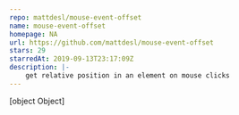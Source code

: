 ```yaml
---
repo: mattdesl/mouse-event-offset
name: mouse-event-offset
homepage: NA
url: https://github.com/mattdesl/mouse-event-offset
stars: 29
starredAt: 2019-09-13T23:17:09Z
description: |-
    get relative position in an element on mouse clicks
---
```


[object Object]
